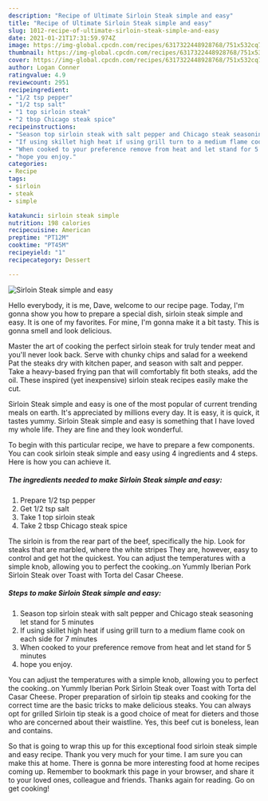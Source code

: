```yaml
---
description: "Recipe of Ultimate Sirloin Steak simple and easy"
title: "Recipe of Ultimate Sirloin Steak simple and easy"
slug: 1012-recipe-of-ultimate-sirloin-steak-simple-and-easy
date: 2021-01-21T17:31:59.974Z
image: https://img-global.cpcdn.com/recipes/6317322448928768/751x532cq70/sirloin-steak-simple-and-easy-recipe-main-photo.jpg
thumbnail: https://img-global.cpcdn.com/recipes/6317322448928768/751x532cq70/sirloin-steak-simple-and-easy-recipe-main-photo.jpg
cover: https://img-global.cpcdn.com/recipes/6317322448928768/751x532cq70/sirloin-steak-simple-and-easy-recipe-main-photo.jpg
author: Logan Conner
ratingvalue: 4.9
reviewcount: 2951
recipeingredient:
- "1/2 tsp pepper"
- "1/2 tsp salt"
- "1 top sirloin steak"
- "2 tbsp Chicago steak spice"
recipeinstructions:
- "Season top sirloin steak with salt pepper and Chicago steak seasoning let stand for 5 minutes"
- "If using skillet high heat if using grill turn to a medium flame cook on each side for 7 minutes"
- "When cooked to your preference remove from heat and let stand for 5 minutes"
- "hope you enjoy."
categories:
- Recipe
tags:
- sirloin
- steak
- simple

katakunci: sirloin steak simple 
nutrition: 198 calories
recipecuisine: American
preptime: "PT12M"
cooktime: "PT45M"
recipeyield: "1"
recipecategory: Dessert

---
```



![Sirloin Steak simple and easy](https://img-global.cpcdn.com/recipes/6317322448928768/751x532cq70/sirloin-steak-simple-and-easy-recipe-main-photo.jpg)

Hello everybody, it is me, Dave, welcome to our recipe page. Today, I'm gonna show you how to prepare a special dish, sirloin steak simple and easy. It is one of my favorites. For mine, I'm gonna make it a bit tasty. This is gonna smell and look delicious.

Master the art of cooking the perfect sirloin steak for truly tender meat and you&#39;ll never look back. Serve with chunky chips and salad for a weekend Pat the steaks dry with kitchen paper, and season with salt and pepper. Take a heavy-based frying pan that will comfortably fit both steaks, add the oil. These inspired (yet inexpensive) sirloin steak recipes easily make the cut.

Sirloin Steak simple and easy is one of the most popular of current trending meals on earth. It's appreciated by millions every day. It is easy, it is quick, it tastes yummy. Sirloin Steak simple and easy is something that I have loved my whole life. They are fine and they look wonderful.


To begin with this particular recipe, we have to prepare a few components. You can cook sirloin steak simple and easy using 4 ingredients and 4 steps. Here is how you can achieve it.

<!--inarticleads1-->

##### The ingredients needed to make Sirloin Steak simple and easy:

1. Prepare 1/2 tsp pepper
1. Get 1/2 tsp salt
1. Take 1 top sirloin steak
1. Take 2 tbsp Chicago steak spice


The sirloin is from the rear part of the beef, specifically the hip. Look for steaks that are marbled, where the white stripes They are, however, easy to control and get hot the quickest. You can adjust the temperatures with a simple knob, allowing you to perfect the cooking..on Yummly Iberian Pork Sirloin Steak over Toast with Torta del Casar Cheese. 

<!--inarticleads2-->

##### Steps to make Sirloin Steak simple and easy:

1. Season top sirloin steak with salt pepper and Chicago steak seasoning let stand for 5 minutes
1. If using skillet high heat if using grill turn to a medium flame cook on each side for 7 minutes
1. When cooked to your preference remove from heat and let stand for 5 minutes
1. hope you enjoy.


You can adjust the temperatures with a simple knob, allowing you to perfect the cooking..on Yummly Iberian Pork Sirloin Steak over Toast with Torta del Casar Cheese. Proper preparation of sirloin tip steaks and cooking for the correct time are the basic tricks to make delicious steaks. You can always opt for grilled Sirloin tip steak is a good choice of meat for dieters and those who are concerned about their waistline. Yes, this beef cut is boneless, lean and contains. 

So that is going to wrap this up for this exceptional food sirloin steak simple and easy recipe. Thank you very much for your time. I am sure you can make this at home. There is gonna be more interesting food at home recipes coming up. Remember to bookmark this page in your browser, and share it to your loved ones, colleague and friends. Thanks again for reading. Go on get cooking!
